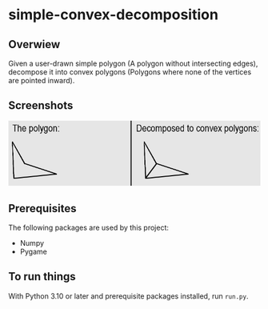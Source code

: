 # simple-convex-decomposition
## Overwiew
Given a user-drawn simple polygon (A polygon without intersecting edges), decompose it into convex polygons (Polygons where none of the vertices are pointed inward).
## Screenshots
![Alt text](screenshots/decomp-1.png?raw=true "Title")
## Prerequisites
The following packages are used by this project:
 - Numpy
 - Pygame
## To run things
With Python 3.10 or later and prerequisite packages installed, run ```run.py```.
